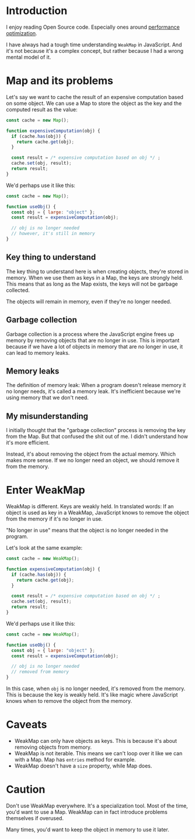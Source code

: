 # Introduction

I enjoy reading Open Source code. Especially ones around [performance optimization](https://github.com/wooorm/stringify-entities/pull/13).

I have always had a tough time understanding `WeakMap` in JavaScript. And it's not because it's a complex concept, but rather because I had a wrong mental model of it.

# Map and its problems

Let's say we want to cache the result of an expensive computation based on some object. We can use a Map to store the object as the key and the computed result as the value:

```js
const cache = new Map();

function expensiveComputation(obj) {
  if (cache.has(obj)) {
    return cache.get(obj);
  }

  const result = /* expensive computation based on obj */ ;
  cache.set(obj, result);
  return result;
}
```

We'd perhaps use it like this:

```js
const cache = new Map();

function useObj() {
  const obj = { large: "object" };
  const result = expensiveComputation(obj);

  // obj is no longer needed
  // however, it's still in memory
}
```

## Key thing to understand

The key thing to understand here is when creating objects, they're stored in memory. When we use them as keys in a Map, the keys are strongly held. This means that as long as the Map exists, the keys will not be garbage collected.

The objects will remain in memory, even if they're no longer needed.

## Garbage collection

Garbage collection is a process where the JavaScript engine frees up memory by removing objects that are no longer in use. This is important because if we have a lot of objects in memory that are no longer in use, it can lead to memory leaks.

## Memory leaks

The definition of memory leak: When a program doesn't release memory it no longer needs, it's called a memory leak. It's inefficient because we're using memory that we don't need.

## My misunderstanding

I initially thought that the "garbage collection" process is removing the key from the Map. But that confused the shit out of me. I didn't understand how it's more efficient.

Instead, it's about removing the object from the actual memory. Which makes more sense. If we no longer need an object, we should remove it from the memory.

# Enter WeakMap

WeakMap is different. Keys are weakly held. In translated words: If an object is used as key in a WeakMap, JavaScript knows to remove the object from the memory if it's no longer in use.

"No longer in use" means that the object is no longer needed in the program.

Let's look at the same example:

```js
const cache = new WeakMap();

function expensiveComputation(obj) {
  if (cache.has(obj)) {
    return cache.get(obj);
  }

  const result = /* expensive computation based on obj */ ;
  cache.set(obj, result);
  return result;
}
```

We'd perhaps use it like this:

```js
const cache = new WeakMap();

function useObj() {
  const obj = { large: "object" };
  const result = expensiveComputation(obj);

  // obj is no longer needed
  // removed from memory
}
```

In this case, when `obj` is no longer needed, it's removed from the memory. This is because the key is weakly held. It's like magic where JavaScript knows when to remove the object from the memory.

# Caveats

- WeakMap can only have objects as keys. This is because it's about removing objects from memory.
- WeakMap is not iterable. This means we can't loop over it like we can with a Map. Map has `entries` method for example.
- WeakMap doesn't have a `size` property, while Map does.

# Caution

Don't use WeakMap everywhere. It's a specialization tool. Most of the time, you'd want to use a Map. WeakMap can in fact introduce problems themselves if overused.

Many times, you'd want to keep the object in memory to use it later.
